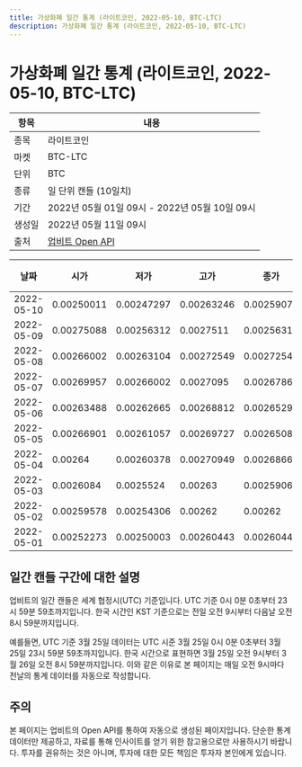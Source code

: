 ```yaml
---
title: 가상화폐 일간 통계 (라이트코인, 2022-05-10, BTC-LTC)
description: 가상화폐 일간 통계 (라이트코인, 2022-05-10, BTC-LTC)
---
```



가상화폐 일간 통계 (라이트코인, 2022-05-10, BTC-LTC)
===

|항목|내용|
|--|--|
|종목|라이트코인|
|마켓|BTC-LTC|
|단위|BTC|
|종류|일 단위 캔들 (10일치)|
|기간|2022년 05월 01일 09시 - 2022년 05월 10일 09시|
|생성일|2022년 05월 11일 09시|
|출처|[업비트 Open API](https://docs.upbit.com)|


|날짜|시가|저가|고가|종가|비고|
|--|--|--|--|--|--|
|2022-05-10|0.00250011|0.00247297|0.00263246|0.0025907|    |
|2022-05-09|0.00275088|0.00256312|0.0027511|0.00256312|    |
|2022-05-08|0.00266002|0.00263104|0.00272549|0.00272549|    |
|2022-05-07|0.00269957|0.00266002|0.0027095|0.00267865|    |
|2022-05-06|0.00263488|0.00262665|0.00268812|0.00265299|    |
|2022-05-05|0.00266901|0.00261057|0.00269727|0.00265085|    |
|2022-05-04|0.00264|0.00260378|0.00270949|0.00268661|    |
|2022-05-03|0.0026084|0.0025524|0.00263|0.0025906|    |
|2022-05-02|0.00259578|0.00254306|0.00262|0.00262|    |
|2022-05-01|0.00252273|0.00250003|0.00260443|0.00260443|    |


일간 캔들 구간에 대한 설명
---


업비트의 일간 캔들은 세계 협정시(UTC) 기준입니다. 
UTC 기준 0시 0분 0초부터 23시 59분 59초까지입니다. 
한국 시간인 KST 기준으로는 전일 오전 9시부터 다음날 오전 8시 59분까지입니다. 


예를들면, UTC 기준 3월 25일 데이터는 UTC 시준 3월 25일 0시 0분 0초부터 3월 25일 23시 59분 59초까지입니다. 
한국 시간으로 표현하면 3월 25일 오전 9시부터 3월 26일 오전 8시 59분까지입니다. 
이와 같은 이유로 본 페이지는 매일 오전 9시마다 전날의 통계 데이터를 자동으로 작성합니다. 


주의
---


본 페이지는 업비트의 Open API를 통하여 자동으로 생성된 페이지입니다. 
단순한 통계 데이터만 제공하고, 자료를 통해 인사이트를 얻기 위한 참고용으로만 사용하시기 바랍니다. 
투자를 권유하는 것은 아니며, 투자에 대한 모든 책임은 투자자 본인에게 있습니다. 
